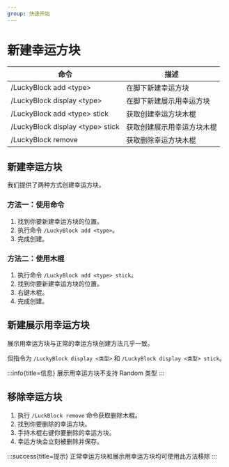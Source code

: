```yaml
---
group: 快速开始
---
```


# 新建幸运方块

| 命令                                 | 描述            |
| ---------------------------------- | ------------- |
| /LuckyBlock add \<type>           | 在脚下新建幸运方块     |
| /LuckyBlock display \<type>       | 在脚下新建展示用幸运方块  |
| /LuckyBlock add \<type> stick     | 获取创建幸运方块木棍    |
| /LuckyBlock display \<type> stick | 获取创建展示用幸运方块木棍 |
| /LuckyBlock remove                 | 获取删除幸运方块木棍    |

## 新建幸运方块

我们提供了两种方式创建幸运方块。

### 方法一：使用命令

1. 找到你要新建幸运方块的位置。
2. 执行命令 `/LuckyBlock add <type>`。
3. 完成创建。

### 方法二：使用木棍

1. 执行命令 `/LuckyBlock add <type> stick`。
2. 找到你要新建幸运方块的位置。
3. 右键木棍。
4. 完成创建。

## 新建展示用幸运方块

展示用幸运方块与正常的幸运方块创建方法几乎一致。

但指令为 `/LuckyBlock display <类型>` 和 `/LuckyBlock display <类型> stick`。

:::info{title=信息}
展示用幸运方块不支持 Random 类型
:::

## 移除幸运方块

1. 执行 `/LuckBlock remove` 命令获取删除木棍。
2. 找到你要删除的幸运方块。
3. 手持木棍右键你要删除的幸运方块。
4. 幸运方块会立刻被删除并保存。

:::success{title=提示}
正常幸运方块和展示用幸运方块均可使用此方法移除
:::
